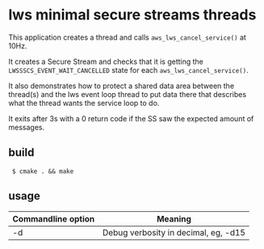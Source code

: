 # lws minimal secure streams threads

This application creates a thread and calls `aws_lws_cancel_service()`
at 10Hz.

It creates a Secure Stream and checks that it is getting the
`LWSSSCS_EVENT_WAIT_CANCELLED` state for each `aws_lws_cancel_service()`.

It also demonstrates how to protect a shared data area between the
thread(s) and the lws event loop thread to put data there that
describes what the thread wants the service loop to do.

It exits after 3s with a 0 return code if the SS saw the expected
amount of messages.

## build

```
 $ cmake . && make
```

## usage

Commandline option|Meaning
---|---
-d <loglevel>|Debug verbosity in decimal, eg, -d15

